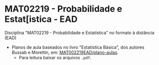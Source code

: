# MAT02219 - Probabilidade e Estat[istica - EAD

Disciplina "MAT02219 - Probabilidade e Estatística" no formato à distância (EAD)

* Planos de aula baseados no livro "Estatística Básica", dos autores Bussab e 
Morettin, em: [MAT002219EAD/plano-aulas](/plano-aulas).
    + Para leitura baixar os arquivos `.pdf`.